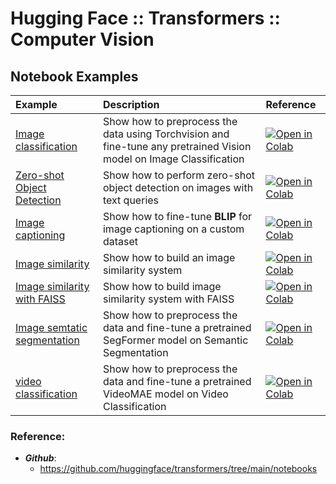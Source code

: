 # Hugging Face :: Transformers :: Computer Vision

## Notebook Examples


|Example | Description |     Reference     |
| :----  | :----       | :----            |
| [Image classification](./Image_classification.ipynb) | Show how to preprocess the data using Torchvision and fine-tune any pretrained Vision model on Image Classification  |  [![Open in Colab](https://colab.research.google.com/assets/colab-badge.svg)](https://colab.research.google.com/github/huggingface/notebooks/blob/main/examples/image_classification.ipynb) |
| [Zero-shot Object Detection](./zeroshot_object_detection_with_owlvit.ipynb) | Show how to perform zero-shot object detection on images with text queries | [![Open in Colab](https://colab.research.google.com/assets/colab-badge.svg)](https://colab.research.google.com/github/huggingface/notebooks/blob/main/examples/zeroshot_object_detection_with_owlvit.ipynb)|
|[Image captioning](./image_captioning_blip.ipynb) | Show how to fine-tune **BLIP** for image captioning on a custom dataset | [![Open in Colab](https://colab.research.google.com/assets/colab-badge.svg)](https://colab.research.google.com/github/huggingface/notebooks/blob/main/examples/image_captioning_blip.ipynb) |
|[Image similarity](./image_similarity.ipynb) | Show how to build an image similarity system | [![Open in Colab](https://colab.research.google.com/assets/colab-badge.svg)](https://colab.research.google.com/github/huggingface/notebooks/blob/main/examples/image_similarity.ipynb) |
|[Image similarity with FAISS](./image_similarity_faiss.ipynb)| Show how to build image similarity system with FAISS | [![Open in Colab](https://colab.research.google.com/assets/colab-badge.svg)](https://colab.research.google.com/gist/sayakpaul/5b5b5a9deabd3c5d8cb5ef8c7b4bb536/image_similarity_faiss.ipynb) |
|[Image semtatic segmentation](./semantic_segmentation.ipynb) | Show how to preprocess the data and fine-tune a pretrained SegFormer model on Semantic Segmentation  | [![Open in Colab](https://colab.research.google.com/assets/colab-badge.svg)](https://colab.research.google.com/github/huggingface/notebooks/blob/main/examples/semantic_segmentation.ipynb)|
|[video classification](./video_classification.ipynb) | Show how to preprocess the data and fine-tune a pretrained VideoMAE model on Video Classification                      | [![Open in Colab](https://colab.research.google.com/assets/colab-badge.svg)](https://colab.research.google.com/github/huggingface/notebooks/blob/main/examples/video_classification.ipynb)                |



### Reference:

- ***Github***:
    - https://github.com/huggingface/transformers/tree/main/notebooks